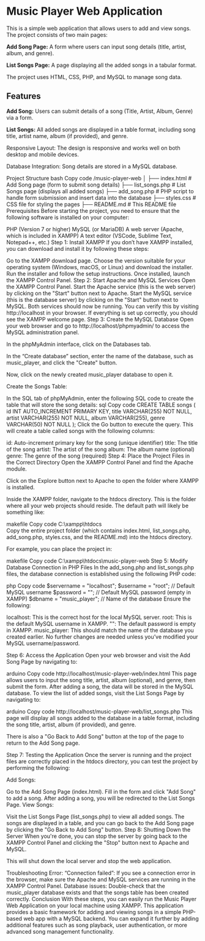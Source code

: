 # Music Player Web Application
This is a simple web application that allows users to add and view songs. The project consists of two main pages:

**Add Song Page:** A form where users can input song details (title, artist, album, and genre).

**List Songs Page:** A page displaying all the added songs in a tabular format.

The project uses HTML, CSS, PHP, and MySQL to manage song data.

## Features
**Add Song:** Users can submit details of a song (Title, Artist, Album, Genre) via a form.

**List Songs:** All added songs are displayed in a table format, including song title, artist name, album (if provided), and genre.

Responsive Layout: The design is responsive and works well on both desktop and mobile devices.

Database Integration: Song details are stored in a MySQL database.

Project Structure
bash
Copy code
/music-player-web
│
├── index.html           # Add Song page (form to submit song details)
├── list_songs.php       # List Songs page (displays all added songs)
├── add_song.php         # PHP script to handle form submission and insert data into the database
├── styles.css           # CSS file for styling the pages
├── README.md            # This README file
Prerequisites
Before starting the project, you need to ensure that the following software is installed on your computer:

PHP (Version 7 or higher)
MySQL (or MariaDB)
A web server (Apache, which is included in XAMPP)
A text editor (VSCode, Sublime Text, Notepad++, etc.)
Step 1: Install XAMPP
If you don’t have XAMPP installed, you can download and install it by following these steps:

Go to the XAMPP download page.
Choose the version suitable for your operating system (Windows, macOS, or Linux) and download the installer.
Run the installer and follow the setup instructions.
Once installed, launch the XAMPP Control Panel.
Step 2: Start Apache and MySQL Services
Open the XAMPP Control Panel.
Start the Apache service (this is the web server) by clicking on the "Start" button next to Apache.
Start the MySQL service (this is the database server) by clicking on the "Start" button next to MySQL.
Both services should now be running. You can verify this by visiting http://localhost in your browser. If everything is set up correctly, you should see the XAMPP welcome page.
Step 3: Create the MySQL Database
Open your web browser and go to http://localhost/phpmyadmin/ to access the MySQL administration panel.

In the phpMyAdmin interface, click on the Databases tab.

In the “Create database” section, enter the name of the database, such as music_player, and click the "Create" button.

Now, click on the newly created music_player database to open it.

Create the Songs Table:

In the SQL tab of phpMyAdmin, enter the following SQL code to create the table that will store the song details:
sql
Copy code
CREATE TABLE songs (
    id INT AUTO_INCREMENT PRIMARY KEY,
    title VARCHAR(255) NOT NULL,
    artist VARCHAR(255) NOT NULL,
    album VARCHAR(255),
    genre VARCHAR(50) NOT NULL
);
Click the Go button to execute the query.
This will create a table called songs with the following columns:

id: Auto-increment primary key for the song (unique identifier)
title: The title of the song
artist: The artist of the song
album: The album name (optional)
genre: The genre of the song (required)
Step 4: Place the Project Files in the Correct Directory
Open the XAMPP Control Panel and find the Apache module.

Click on the Explore button next to Apache to open the folder where XAMPP is installed.

Inside the XAMPP folder, navigate to the htdocs directory. This is the folder where all your web projects should reside. The default path will likely be something like:

makefile
Copy code
C:\xampp\htdocs\
Copy the entire project folder (which contains index.html, list_songs.php, add_song.php, styles.css, and the README.md) into the htdocs directory.

For example, you can place the project in:

makefile
Copy code
C:\xampp\htdocs\music-player-web
Step 5: Modify Database Connection in PHP Files
In the add_song.php and list_songs.php files, the database connection is established using the following PHP code:

php
Copy code
$servername = "localhost";
$username = "root"; // Default MySQL username
$password = ""; // Default MySQL password (empty in XAMPP)
$dbname = "music_player"; // Name of the database
Ensure the following:

localhost: This is the correct host for the local MySQL server.
root: This is the default MySQL username in XAMPP.
"": The default password is empty in XAMPP.
music_player: This should match the name of the database you created earlier.
No further changes are needed unless you’ve modified your MySQL username/password.

Step 6: Access the Application
Open your web browser and visit the Add Song Page by navigating to:

arduino
Copy code
http://localhost/music-player-web/index.html
This page allows users to input the song title, artist, album (optional), and genre, then submit the form.
After adding a song, the data will be stored in the MySQL database. To view the list of added songs, visit the List Songs Page by navigating to:

arduino
Copy code
http://localhost/music-player-web/list_songs.php
This page will display all songs added to the database in a table format, including the song title, artist, album (if provided), and genre.

There is also a "Go Back to Add Song" button at the top of the page to return to the Add Song page.

Step 7: Testing the Application
Once the server is running and the project files are correctly placed in the htdocs directory, you can test the project by performing the following:

Add Songs:

Go to the Add Song Page (index.html).
Fill in the form and click "Add Song" to add a song.
After adding a song, you will be redirected to the List Songs Page.
View Songs:

Visit the List Songs Page (list_songs.php) to view all added songs.
The songs are displayed in a table, and you can go back to the Add Song page by clicking the "Go Back to Add Song" button.
Step 8: Shutting Down the Server
When you're done, you can stop the server by going back to the XAMPP Control Panel and clicking the "Stop" button next to Apache and MySQL.

This will shut down the local server and stop the web application.

Troubleshooting
Error: “Connection failed”: If you see a connection error in the browser, make sure the Apache and MySQL services are running in the XAMPP Control Panel.
Database issues: Double-check that the music_player database exists and that the songs table has been created correctly.
Conclusion
With these steps, you can easily run the Music Player Web Application on your local machine using XAMPP. This application provides a basic framework for adding and viewing songs in a simple PHP-based web app with a MySQL backend. You can expand it further by adding additional features such as song playback, user authentication, or more advanced song management functionality.









